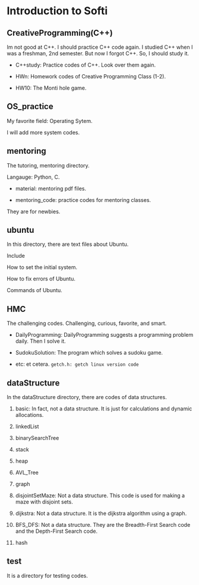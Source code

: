 # Introduction to Softi

## CreativeProgramming(C++)
Im not good at C++. I should practice C++ code again. I studied C++ when I was a freshman, 2nd semester. But now I forgot C++. So, I should study it.

* C++study: Practice codes of C++. Look over them again.

* HWn: Homework codes of Creative Programming Class (1-2).

* HW10: The Monti hole game.

## OS_practice
My favorite field: Operating Sytem.

I will add more system codes.

## mentoring
The tutoring, mentoring directory.

Langauge: Python, C.

* material: mentoring pdf files.

* mentoring_code: practice codes for mentoring classes.

They are for newbies.

## ubuntu
In this directory, there are text files about Ubuntu.

Include

How to set the initial system.

How to fix errors of Ubuntu.

Commands of Ubuntu.

## HMC
The challenging codes.
Challenging, curious, favorite, and smart.

* DailyProgramming: DailyProgramming suggests a programming problem daily. Then I solve it.

* SudokuSolution: The program which solves a sudoku game.

* etc: et cetera.
``` getch.h: getch linux version code ``` 

## dataStructure
In the dataStructure directory, there are codes of data structures.

1. basic: In fact, not a data structure. It is just for calculations and dynamic allocations.

2. linkedList

3. binarySearchTree

4. stack

5. heap

6. AVL_Tree

7. graph

8. disjointSetMaze: Not a data structure. This code is used for making a maze with disjoint sets.

9. dijkstra: Not a data structure. It is the dijkstra algorithm using a graph.

10. BFS_DFS: Not a data structure. They are the Breadth-First Search code and the Depth-First Search code.

11. hash

## test
It is a directory for testing codes.


